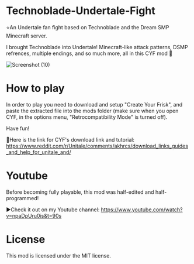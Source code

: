 # Technoblade-Undertale-Fight
⭐An Undertale fan fight based on Technoblade and the Dream SMP Minecraft server.

I brought Technoblade into Undertale! Minecraft-like attack patterns, DSMP refrences, multiple endings, and so much more, all in this CYF mod 🤩

![Screenshot (10)](https://user-images.githubusercontent.com/112593394/189800707-d234ab8d-a372-463b-b014-ef48b1cb63de.png)
# How to play

In order to play you need to download and setup "Create Your Frisk", and paste the extracted file into the mods folder (make sure when you open CYF, in the options menu, "Retrocompatibility Mode" is turned off).

Have fun!

🔗Here is the link for CYF's download link and tutorial: https://www.reddit.com/r/Unitale/comments/akhrcs/download_links_guides_and_help_for_unitale_and/

# Youtube

Before becoming fully playable, this mod was half-edited and half-programmed!

▶️Check it out on my Youtube channel: https://www.youtube.com/watch?v=npaDpUru0is&t=90s

# License

This mod is licensed under the MIT license.
